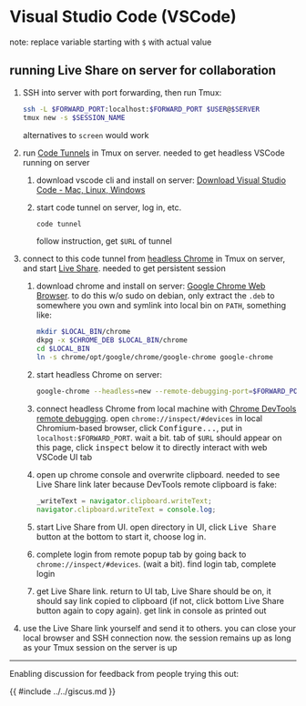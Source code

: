 <!-- TOC -->
# Visual Studio Code (VSCode)

note: replace variable starting with `$` with actual value

## running Live Share on server for collaboration

1. SSH into server with port forwarding, then run Tmux:

    ```sh
    ssh -L $FORWARD_PORT:localhost:$FORWARD_PORT $USER@$SERVER
    tmux new -s $SESSION_NAME
    ```

    alternatives to `screen` would work

1. run [Code Tunnels](https://code.visualstudio.com/docs/remote/tunnels)
    in Tmux on server. needed to get headless VSCode running on server
    1. download vscode cli and install on server:
        [Download Visual Studio Code - Mac, Linux,
        Windows](https://code.visualstudio.com/Download)
    1. start code tunnel on server, log in, etc.

        ```sh
        code tunnel
        ```

        follow instruction, get `$URL` of tunnel

1. connect to this code tunnel from
    [headless Chrome](https://developer.chrome.com/docs/chromium/new-headless)
    in Tmux on server,
    and start
    [Live Share](https://code.visualstudio.com/learn/collaboration/live-share).
    needed to get persistent session
    1. download chrome and install on server: [Google Chrome Web
        Browser](https://www.google.com/chrome/next-steps.html?platform=linux&statcb=0&installdataindex=empty&defaultbrowser=0).
        to do this w/o sudo on debian,
        only extract the `.deb` to somewhere you own and
        symlink into local bin on `PATH`, something like:

        ```sh
        mkdir $LOCAL_BIN/chrome
        dkpg -x $CHROME_DEB $LOCAL_BIN/chrome
        cd $LOCAL_BIN
        ln -s chrome/opt/google/chrome/google-chrome google-chrome
        ```

    1. start headless Chrome on server:

        ```sh
        google-chrome --headless=new --remote-debugging-port=$FORWARD_PORT $URL
        ```

    1. connect headless Chrome from local machine with [Chrome DevTools remote
        debugging](https://developer.chrome.com/docs/devtools/remote-debugging/local-server).
        open `chrome://inspect/#devices` in local Chromium-based browser,
        click <kbd>Configure...</kbd>, put in `localhost:$FORWARD_PORT`.
        wait a bit.
        tab of `$URL` should appear on this page,
        click <kbd>inspect</kbd> below it to directly interact with
        web VSCode UI tab
    1. open up chrome console and overwrite clipboard.
        needed to see Live Share link later because
        DevTools remote clipboard is fake:

        ```js
        _writeText = navigator.clipboard.writeText;
        navigator.clipboard.writeText = console.log;
        ```

    1. start Live Share from UI.
        open directory in UI,
        click <kbd>Live Share</kbd> button at the bottom to start it,
        choose log in.
    1. complete login from remote popup tab by going back to
        `chrome://inspect/#devices`. (wait a bit).
        find login tab, complete login
    1. get Live Share link.
        return to UI tab, Live Share should be on,
        it should say link copied to clipboard (if not,
        click bottom Live Share button again to copy again).
        get link in console as printed out
1. use the Live Share link yourself and send it to others.
    you can close your local browser and SSH connection now.
    the session remains up as long as your Tmux session on the server is up

---

Enabling discussion for feedback from people trying this out:

{{ #include ../../giscus.md }}
